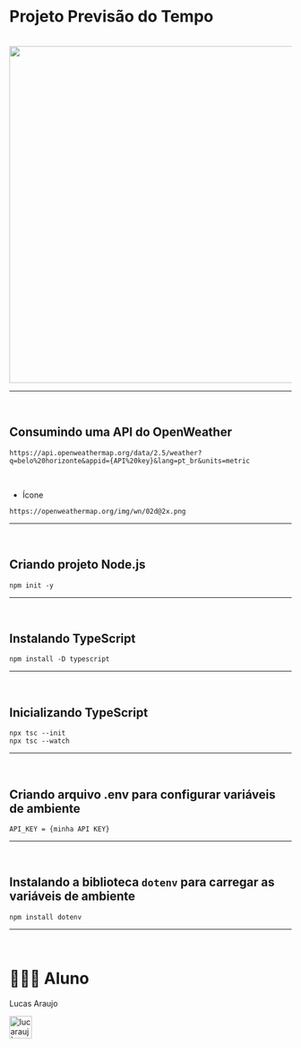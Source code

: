 # Projeto Previsão do Tempo

<br>

<img width="600px" src="https://github.com/lucarauj/Front-end-em-React/blob/main/Front-end%20Din%C3%A2mico/previsao-do-tempo/previsao.png">

<hr>
<br>

## Consumindo uma API do OpenWeather 

```
https://api.openweathermap.org/data/2.5/weather?q=belo%20horizonte&appid={API%20key}&lang=pt_br&units=metric
```

<br>

- Ícone
```
https://openweathermap.org/img/wn/02d@2x.png
```

<hr>
<br>

## Criando projeto Node.js

```
npm init -y
```

<hr>
<br>

## Instalando TypeScript 

```
npm install -D typescript
```

<hr>
<br> 

## Inicializando TypeScript 

```
npx tsc --init
npx tsc --watch
```

<hr>
<br> 

## Criando arquivo .env para configurar variáveis de ambiente

```
API_KEY = {minha API KEY}
```

<hr>
<br> 

## Instalando a biblioteca ```dotenv``` para carregar as variáveis de ambiente

```
npm install dotenv
```

<hr>
<br> 

# 👨🏼‍🎓 Aluno

Lucas Araujo

<a href="https://www.linkedin.com/in/lucarauj"><img alt="lucarauj | LinkdeIN" width="40px" src="https://user-images.githubusercontent.com/43545812/144035037-0f415fc7-9f96-4517-a370-ccc6e78a714b.png" /></a>
